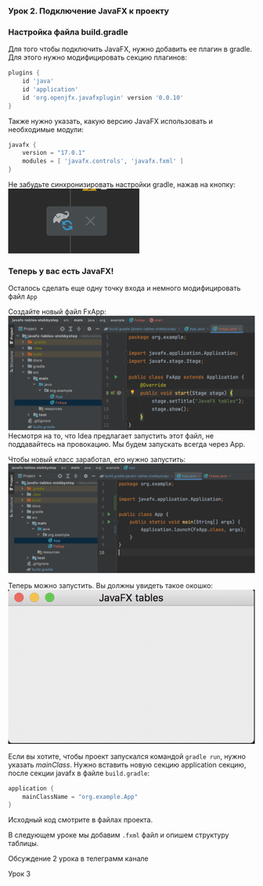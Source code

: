 ### Урок 2. Подключение JavaFX к проекту

### Настройка файла build.gradle

Для того чтобы подключить JavaFX, нужно добавить ее плагин в gradle. Для этого нужно модифицировать секцию плагинов:
```groovy
plugins {
    id 'java'
    id 'application'
    id 'org.openjfx.javafxplugin' version '0.0.10'
}
```

Также нужно указать, какую версию JavaFX использовать и необходимые модули:
```groovy
javafx {
    version = "17.0.1"
    modules = [ 'javafx.controls', 'javafx.fxml' ]
}
```

Не забудьте синхронизировать настройки gradle, нажав на кнопку:
![Синхронизация настроек gradle](./gradle-sync-button.png)

### Теперь у вас есть JavaFX! 
Осталось сделать еще одну точку входа и немного модифицировать файл `App`

Создайте новый файл FxApp:
![Сделайте новый файл-точку входа для JavaFX](./create-fxapp-file.png)
Несмотря на то, что Idea предлагает запустить этот файл, не поддавайтесь на провокацию. Мы будем запускать всегда через App.

Чтобы новый класс заработал, его нужно запустить:
![Подключите файл FxApp](./update-app-file.png)

Теперь можно запустить. Вы должны увидеть такое окошко:
![Подключите файл FxApp](./javafx-blank-app.png)

Если вы хотите, чтобы проект запускался командой `gradle run`, нужно указать _mainClass_. Нужно вставить новую секцию application секцию, после секции javafx в файле `build.gradle`:
```groovy
application {
    mainClassName = "org.example.App"
}
```
Исходный код смотрите в файлах проекта. 


В следующем уроке мы добавим `.fxml` файл и опишем структуру таблицы. 

Обсуждение 2 урока в телеграмм канале

Урок 3